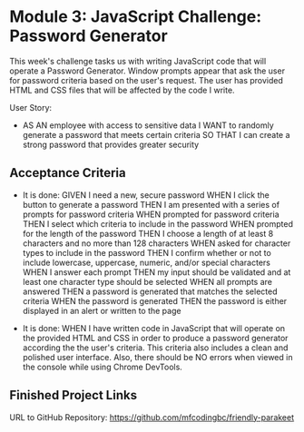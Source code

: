# Module 3: JavaScript Challenge: Password Generator

This week's challenge tasks us with writing JavaScript code that will operate a Password Generator. Window prompts appear that ask the user for password criteria based on the user's request. The user has provided HTML and CSS files that will be affected by the code I write.

User Story:
* AS AN employee with access to sensitive data
I WANT to randomly generate a password that meets certain criteria
SO THAT I can create a strong password that provides greater security

## Acceptance Criteria

* It is done:
GIVEN I need a new, secure password
WHEN I click the button to generate a password
THEN I am presented with a series of prompts for password criteria
WHEN prompted for password criteria
THEN I select which criteria to include in the password
WHEN prompted for the length of the password
THEN I choose a length of at least 8 characters and no more than 128 characters
WHEN asked for character types to include in the password
THEN I confirm whether or not to include lowercase, uppercase, numeric, and/or special characters
WHEN I answer each prompt
THEN my input should be validated and at least one character type should be selected
WHEN all prompts are answered
THEN a password is generated that matches the selected criteria
WHEN the password is generated
THEN the password is either displayed in an alert or written to the page

* It is done:
WHEN I have written code in JavaScript that will operate on the provided HTML and CSS in order to produce a password generator according the the user's criteria. This criteria also includes a clean and polished user interface. Also, there should be NO errors when viewed in the console while using Chrome DevTools.

## Finished Project Links

<!-- URL to site: Included once project is complete. -->

URL to GitHub Repository: https://github.com/mfcodingbc/friendly-parakeet

<!-- ![Finished Site Screenshot](Included once project is complete.) -->